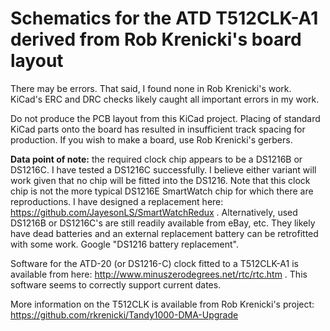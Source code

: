 Schematics for the ATD T512CLK-A1 derived from Rob Krenicki's board layout
==========================================================================

There may be errors. That said, I found none in Rob Krenicki's work. KiCad's ERC and DRC checks likely caught all important errors in my work.

Do not produce the PCB layout from this KiCad project. Placing of standard KiCad parts onto the board has resulted in insufficient track spacing for production. If you wish to make a board, use Rob Krenicki's gerbers.

**Data point of note:** the required clock chip appears to be a DS1216B or DS1216C. I have tested a DS1216C successfully. I believe either variant will work given that no chip will be fitted into the DS1216. Note that this clock chip is not the more typical DS1216E SmartWatch chip for which there are reproductions. I have designed a replacement here: https://github.com/JayesonLS/SmartWatchRedux . Alternatively, used DS1216B or DS1216C's are still readily available from eBay, etc. They likely have dead batteries and an external replacement battery can be retrofitted with some work. Google "DS1216 battery replacement".

Software for the ATD-20 (or DS1216-C) clock fitted to a T512CLK-A1 is available from here: http://www.minuszerodegrees.net/rtc/rtc.htm . This software seems to correctly support current dates.

More information on the T512CLK is available from Rob Krenicki's project: https://github.com/rkrenicki/Tandy1000-DMA-Upgrade
